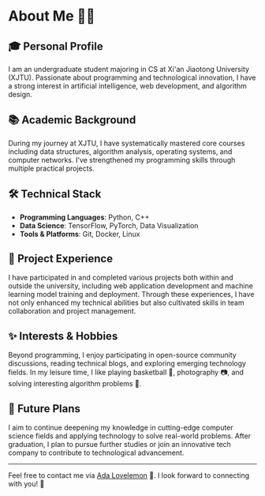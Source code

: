 # About Me 👨‍💻

## 🎓 Personal Profile

I am an undergraduate student majoring in CS at Xi'an Jiaotong University (XJTU). Passionate about programming and technological innovation, I have a strong interest in artificial intelligence, web development, and algorithm design.

## 📚 Academic Background

During my journey at XJTU, I have systematically mastered core courses including data structures, algorithm analysis, operating systems, and computer networks. I've strengthened my programming skills through multiple practical projects.

## 🛠️ Technical Stack

- **Programming Languages**: Python, C++
- **Data Science**: TensorFlow, PyTorch, Data Visualization
- **Tools & Platforms**: Git, Docker, Linux

## 🚀 Project Experience

I have participated in and completed various projects both within and outside the university, including web application development and machine learning model training and deployment. Through these experiences, I have not only enhanced my technical abilities but also cultivated skills in team collaboration and project management.

## ✨ Interests & Hobbies

Beyond programming, I enjoy participating in open-source community discussions, reading technical blogs, and exploring emerging technology fields. In my leisure time, I like playing basketball 🏀, photography 📷, and solving interesting algorithm problems 🧩.

## 🔮 Future Plans

I aim to continue deepening my knowledge in cutting-edge computer science fields and applying technology to solve real-world problems. After graduation, I plan to pursue further studies or join an innovative tech company to contribute to technological advancement.

---

Feel free to contact me via [Ada Lovelemon](mailto:Adalovelemon@gmail.com) 📧. I look forward to connecting with you! 🤝